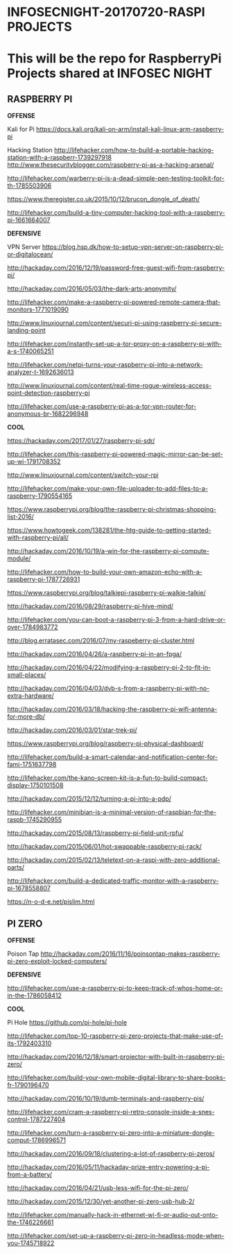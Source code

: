 # INFOSECNIGHT-20170720-RASPI PROJECTS

This will be the repo for RaspberryPi Projects shared at INFOSEC NIGHT
=====================================


## RASPBERRY PI




**OFFENSE**

Kali for Pi
https://docs.kali.org/kali-on-arm/install-kali-linux-arm-raspberry-pi

Hacking Station
http://lifehacker.com/how-to-build-a-portable-hacking-station-with-a-raspberr-1739297918
http://www.thesecurityblogger.com/raspberry-pi-as-a-hacking-arsenal/

http://lifehacker.com/warberry-pi-is-a-dead-simple-pen-testing-toolkit-for-th-1785503906

https://www.theregister.co.uk/2015/10/12/brucon_dongle_of_death/

http://lifehacker.com/build-a-tiny-computer-hacking-tool-with-a-raspberry-pi-1661664007

**DEFENSIVE**

VPN Server
https://blog.hsp.dk/how-to-setup-vpn-server-on-raspberry-pi-or-digitalocean/

http://hackaday.com/2016/12/19/password-free-guest-wifi-from-raspberry-pi/

http://hackaday.com/2016/05/03/the-dark-arts-anonymity/

http://lifehacker.com/make-a-raspberry-pi-powered-remote-camera-that-monitors-1771019090

http://www.linuxjournal.com/content/securi-pi-using-raspberry-pi-secure-landing-point

http://lifehacker.com/instantly-set-up-a-tor-proxy-on-a-raspberry-pi-with-a-s-1740065251

http://lifehacker.com/netpi-turns-your-raspberry-pi-into-a-network-analyzer-t-1692636013

http://www.linuxjournal.com/content/real-time-rogue-wireless-access-point-detection-raspberry-pi

http://lifehacker.com/use-a-raspberry-pi-as-a-tor-vpn-router-for-anonymous-br-1682296948

**COOL**

https://hackaday.com/2017/01/27/raspberry-pi-sdr/

http://lifehacker.com/this-raspberry-pi-powered-magic-mirror-can-be-set-up-wi-1791708352

http://www.linuxjournal.com/content/switch-your-rpi

http://lifehacker.com/make-your-own-file-uploader-to-add-files-to-a-raspberry-1790554165

https://www.raspberrypi.org/blog/the-raspberry-pi-christmas-shopping-list-2016/

https://www.howtogeek.com/138281/the-htg-guide-to-getting-started-with-raspberry-pi/all/

http://hackaday.com/2016/10/19/a-win-for-the-raspberry-pi-compute-module/

http://lifehacker.com/how-to-build-your-own-amazon-echo-with-a-raspberry-pi-1787726931

https://www.raspberrypi.org/blog/talkiepi-raspberry-pi-walkie-talkie/

http://hackaday.com/2016/08/29/raspberry-pi-hive-mind/

http://lifehacker.com/you-can-boot-a-raspberry-pi-3-from-a-hard-drive-or-over-1784983772

http://blog.erratasec.com/2016/07/my-raspeberry-pi-cluster.html

http://hackaday.com/2016/04/26/a-raspberry-pi-in-an-fpga/

http://hackaday.com/2016/04/22/modifying-a-raspberry-pi-2-to-fit-in-small-places/

http://hackaday.com/2016/04/03/dvb-s-from-a-raspberry-pi-with-no-extra-hardware/

http://hackaday.com/2016/03/18/hacking-the-raspberry-pi-wifi-antenna-for-more-db/

http://hackaday.com/2016/03/01/star-trek-pi/

https://www.raspberrypi.org/blog/raspberry-pi-physical-dashboard/

http://lifehacker.com/build-a-smart-calendar-and-notification-center-for-fami-1751637798

http://lifehacker.com/the-kano-screen-kit-is-a-fun-to-build-compact-display-1750101508

http://hackaday.com/2015/12/12/turning-a-pi-into-a-pdp/

http://lifehacker.com/minibian-is-a-minimal-version-of-raspbian-for-the-raspb-1745290955

http://hackaday.com/2015/08/13/raspberry-pi-field-unit-rpfu/

http://hackaday.com/2015/06/01/hot-swappable-raspberry-pi-rack/

http://hackaday.com/2015/02/13/teletext-on-a-raspi-with-zero-additional-parts/

http://lifehacker.com/build-a-dedicated-traffic-monitor-with-a-raspberry-pi-1678558807

https://n-o-d-e.net/pislim.html


## PI ZERO


**OFFENSE**

Poison Tap
http://hackaday.com/2016/11/16/poinsontap-makes-raspberry-pi-zero-exploit-locked-computers/



**DEFENSIVE**

http://lifehacker.com/use-a-raspberry-pi-to-keep-track-of-whos-home-or-in-the-1786058412



**COOL**

Pi Hole
https://github.com/pi-hole/pi-hole

http://lifehacker.com/top-10-raspberry-pi-zero-projects-that-make-use-of-its-1792403310

http://hackaday.com/2016/12/18/smart-projector-with-built-in-raspberry-pi-zero/

http://lifehacker.com/build-your-own-mobile-digital-library-to-share-books-fr-1790196470

http://hackaday.com/2016/10/19/dumb-terminals-and-raspberry-pis/

http://lifehacker.com/cram-a-raspberry-pi-retro-console-inside-a-snes-control-1787227404

http://lifehacker.com/turn-a-raspberry-pi-zero-into-a-miniature-dongle-comput-1786996571

http://hackaday.com/2016/09/18/clustering-a-lot-of-raspberry-pi-zeros/

http://hackaday.com/2016/05/11/hackaday-prize-entry-powering-a-pi-from-a-battery/

http://hackaday.com/2016/04/21/usb-less-wifi-for-the-pi-zero/

http://hackaday.com/2015/12/30/yet-another-pi-zero-usb-hub-2/

http://lifehacker.com/manually-hack-in-ethernet-wi-fi-or-audio-out-onto-the-1746226661

http://lifehacker.com/set-up-a-raspberry-pi-zero-in-headless-mode-when-you-1745718922
